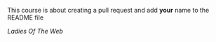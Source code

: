 This course is about creating a pull request and add **your** name to the README file

_Ladies Of The Web_
